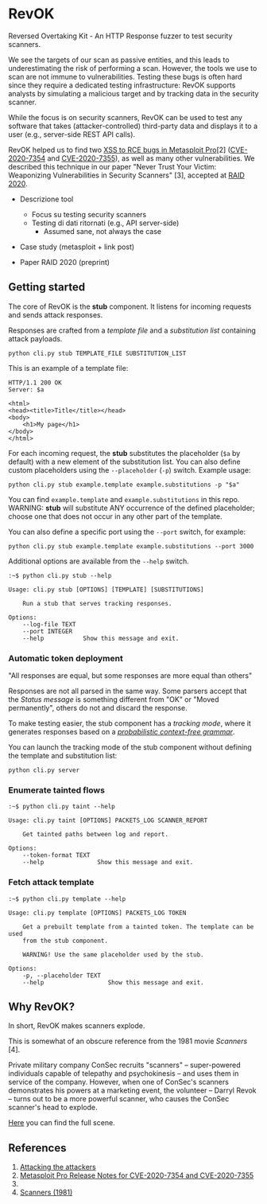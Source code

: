 # RevOK

Reversed Overtaking Kit - An HTTP Response fuzzer to test security scanners.

We see the targets of our scan as passive entities, and this leads to underestimating the risk of performing a scan. However, the tools we use to scan are not immune to vulnerabilities.
Testing these bugs is often hard since they require a dedicated testing infrastructure: RevOK supports analysts by simulating a malicious target and by tracking data in the security scanner.

While the focus is on security scanners, RevOK can be used to test any software that takes (attacker-controlled) third-party data and displays it to a user (e.g., server-side REST API calls).

RevOK helped us to find two [XSS to RCE bugs in Metasploit Pro](https://avalz.it/research/metasploit-pro-xss-to-rce/)[2] ([CVE-2020-7354](https://cve.mitre.org/cgi-bin/cvename.cgi?name=2020-7354) and [CVE-2020-7355](https://cve.mitre.org/cgi-bin/cvename.cgi?name=2020-7355)), as well as many other vulnerabilities.
We described this technique in our paper "Never Trust Your Victim: Weaponizing Vulnerabilities in Security Scanners" [3], accepted at [RAID 2020](https://raid2020.org/).

- Descrizione tool

    - Focus su testing security scanners
    - Testing di dati ritornati (e.g., API server-side)
        - Assumed sane, not always the case
- Case study (metasploit + link post)
- Paper RAID 2020 (preprint)


## Getting started

The core of RevOK is the **stub** component.
It listens for incoming requests and sends attack responses.

Responses are crafted from a *template file* and a *substitution list* containing attack payloads.
```
python cli.py stub TEMPLATE_FILE SUBSTITUTION_LIST
```

This is an example of a template file:
```
HTTP/1.1 200 OK
Server: $a

<html>
<head><title>Title</title></head>
<body>
    <h1>My page</h1>
</body>
</html>
```

For each incoming request, the **stub** substitutes the placeholder (`$a` by default) with a new element of the substitution list.
You can also define custom placeholders using the `--placeholder` (`-p`) switch. Example usage:
```
python cli.py stub example.template example.substitutions -p "$a"
```
You can find `example.template` and `example.substitutions` in this repo. WARNING: **stub** will substitute ANY occurrence of the defined placeholder; choose one that does not occur in any other part of the template.

You can also define a specific port using the `--port` switch, for example:

```
python cli.py stub example.template example.substitutions --port 3000
```

Additional options are available from the `--help` switch.

```
:~$ python cli.py stub --help

Usage: cli.py stub [OPTIONS] [TEMPLATE] [SUBSTITUTIONS]

    Run a stub that serves tracking responses.

Options:
    --log-file TEXT
    --port INTEGER
    --help           Show this message and exit.
```

### Automatic token deployment

"All responses are equal, but some responses are more equal than others"

Responses are not all parsed in the same way.
Some parsers accept that the *Status message* is something different from "OK" or "Moved permanently",
others do not and discard the response.

To make testing easier, the stub component has a *tracking mode*, where it generates responses based on
a [*probabilistic context-free grammar*](fuzzer/probabilistichttpfuzzer.py).

You can launch the tracking mode of the stub component without defining the template and substitution list:

```
python cli.py server
```

### Enumerate tainted flows

```
:~$ python cli.py taint --help

Usage: cli.py taint [OPTIONS] PACKETS_LOG SCANNER_REPORT

    Get tainted paths between log and report.

Options:
    --token-format TEXT
    --help               Show this message and exit.

```

### Fetch attack template

```
:~$ python cli.py template --help

Usage: cli.py template [OPTIONS] PACKETS_LOG TOKEN

    Get a prebuilt template from a tainted token. The template can be used
    from the stub component.
    
    WARNING! Use the same placeholder used by the stub.

Options:
    -p, --placeholder TEXT
    --help                  Show this message and exit.
```

## Why RevOK?

In short, RevOK makes scanners explode.

This is somewhat of an obscure reference from the 1981 movie *Scanners* [4].

Private military company ConSec recruits "scanners" – super-powered individuals capable of telepathy and psychokinesis – and uses them in service of the company.
However, when one of ConSec's scanners demonstrates his powers at a marketing event, the volunteer – Darryl Revok – turns out to be a more powerful scanner, who causes the ConSec scanner's head to explode.

[Here](https://www.youtube.com/watch?v=qnp1jfLhtck) you can find the full scene.

## References

1. [Attacking the attackers](https://avalz.it/research/metasploit-pro-xss-to-rce/)
2. [Metasploit Pro Release Notes for CVE-2020-7354 and CVE-2020-7355](https://help.rapid7.com/metasploit/release-notes/archive/2020/05/#20200514)
3. 
4. [Scanners (1981)](https://www.imdb.com/title/tt0081455/)
